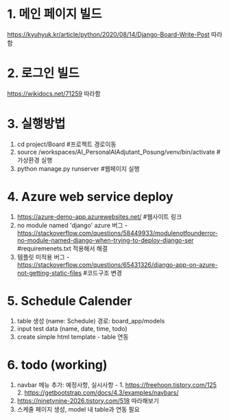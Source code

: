 # 1. 메인 페이지 빌드
https://kyuhyuk.kr/article/python/2020/08/14/Django-Board-Write-Post 따라함

# 2. 로그인 빌드
https://wikidocs.net/71259 따라함

# 3. 실행방법
1. cd project/Board #프로젝트 경로이동
2. source /workspaces/AI_PersonalAIAdjutant_Posung/venv/bin/activate #가상환경 실행
3. python manage.py runserver #웹페이지 실행

# 4. Azure web service deploy
1. https://azure-demo-app.azurewebsites.net/ #웹사이트 링크
2. no module named 'django' azure 버그 - https://stackoverflow.com/questions/58449933/modulenotfounderror-no-module-named-django-when-trying-to-deploy-django-ser #requiremenets.txt 적용해서 해결
3. 템플릿 미적용 버그 - https://stackoverflow.com/questions/65431326/django-app-on-azure-not-getting-static-files #코드구조 변경

# 5. Schedule Calender
1. table 생성 (name: Schedule) 경로: board_app/models
2. input test data (name, date, time, todo)
3. create simple html template - table 연동

# 6. todo (working)
1. navbar 메뉴 추가: 예정사항, 실시사항 - 1. https://freehoon.tistory.com/125 2. https://getbootstrap.com/docs/4.3/examples/navbars/
2. https://ninetynine-2026.tistory.com/518 따라해보기
3. 스케줄 페이지 생성, model 내 table과 연동 필요